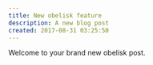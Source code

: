 ```yaml
---
title: New obelisk feature
description: A new blog post
created: 2017-08-31 03:25:50
---
```


Welcome to your brand new obelisk post.
